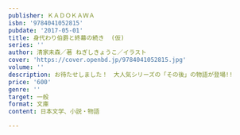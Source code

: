 ```yaml
---
publisher: ＫＡＤＯＫＡＷＡ
isbn: '9784041052815'
pubdate: '2017-05-01'
title: 身代わり伯爵と終幕の続き  (仮)
series: ''
author: 清家未森／著 ねぎしきょうこ／イラスト
cover: 'https://cover.openbd.jp/9784041052815.jpg'
volume: ''
description: お待たせしました！　大人気シリーズの「その後」の物語が登場!!
price: '600'
genre: ''
target: 一般
format: 文庫
content: 日本文学、小説・物語

---
```

